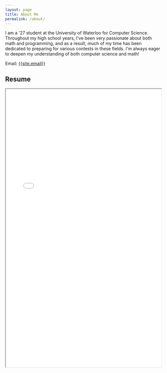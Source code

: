 ```yaml
---
layout: page
title: About Me
permalink: /about/
---
```

<p>
I am a '27 student at the University of Waterloo for Computer Science. 
Throughout my high school years, I've been very passionate about both math and programming, and as a result, much of my time has been dedicated to preparing for various contests in these fields.
I'm always eager to deepen my understanding of both computer science and math!
</p>

Email: <a href="mailto:{{site.email}}?Subject=From Blog Site:">{{site.email}}</a>

## Resume
<iframe src="Resume_Draft.pdf" width="100%" height="900"></iframe>
